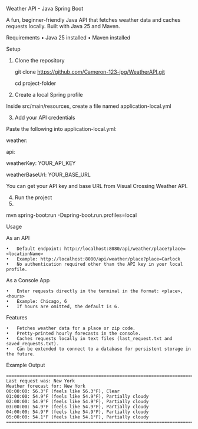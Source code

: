 Weather API - Java Spring Boot

A fun, beginner-friendly Java API that fetches weather data and caches requests locally. Built with Java 25 and Maven.


Requirements
	•	Java 25 installed
	•	Maven installed


Setup

1.	Clone the repository
   
	git clone https://github.com/Cameron-123-jpg/WeatherAPI.git

	cd project-folder

3.	Create a local Spring profile

Inside src/main/resources, create a file named application-local.yml

3.	Add your API credentials
   
Paste the following into application-local.yml:

weather:

  api:
  
weatherKey: YOUR_API_KEY
	
weatherBaseUrl: YOUR_BASE_URL

You can get your API key and base URL from Visual Crossing Weather API.

4.	Run the project
5.	
mvn spring-boot:run -Dspring-boot.run.profiles=local

Usage

As an API

	•	Default endpoint: http://localhost:8080/api/weather/place?place=<locationName>
	•	Example: http://localhost:8080/api/weather/place?place=Carlock
	•	No authentication required other than the API key in your local profile.

As a Console App

	•	Enter requests directly in the terminal in the format: <place>,<hours>
	•	Example: Chicago, 6
	•	If hours are omitted, the default is 6.


Features

	•	Fetches weather data for a place or zip code.
	•	Pretty-printed hourly forecasts in the console.
	•	Caches requests locally in text files (last_request.txt and saved_requests.txt).
	•	Can be extended to connect to a database for persistent storage in the future.


Example Output
```
==================================================================================================
Last request was: New York
Weather forecast for: New York
00:00:00: 56.3°F (feels like 56.3°F), Clear
01:00:00: 54.9°F (feels like 54.9°F), Partially cloudy
02:00:00: 54.9°F (feels like 54.9°F), Partially cloudy
03:00:00: 54.9°F (feels like 54.9°F), Partially cloudy
04:00:00: 54.9°F (feels like 54.9°F), Partially cloudy
05:00:00: 54.1°F (feels like 54.1°F), Partially cloudy
==================================================================================================
